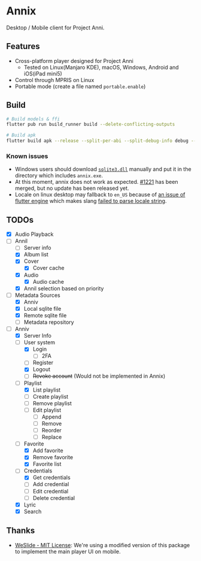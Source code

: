 # Annix

Desktop / Mobile client for Project Anni.

## Features

- Cross-platform player designed for Project Anni
    - Tested on Linux(Manjaro KDE), macOS, Windows, Android and iOS(iPad mini5)
- Control through MPRIS on Linux
- Portable mode (create a file named `portable.enable`)

## Build

```bash
# Build models & ffi
flutter pub run build_runner build --delete-conflicting-outputs

# Build apk
flutter build apk --release --split-per-abi --split-debug-info debug --obfuscate
```

### Known issues

- Windows users should
  download [`sqlite3.dll`](https://github.com/tekartik/sqflite/raw/master/sqflite_common_ffi/lib/src/windows/sqlite3.dll)
  manually and put it in the directory which includes `annix.exe`.
- At this moment, annix does not work as
  expected. [#1221](https://github.com/bluefireteam/audioplayers/pull/1221) has been merged, but no
  update has been released yet.
- Locale on linux desktop may fallback to `en_US` because
  of [an issue of flutter engine](https://github.com/flutter/flutter/issues/111341) which makes
  slang [failed to parse locale string](https://github.com/Tienisto/slang/issues/102).

## TODOs

- [x] Audio Playback
- [ ] Annil
    - [ ] Server info
    - [x] Album list
    - [x] Cover
        - [x] Cover cache
    - [x] Audio
        - [x] Audio cache
    - [x] Annil selection based on priority
- [ ] Metadata Sources
    - [x] Anniv
    - [x] Local sqlite file
    - [x] Remote sqlite file
    - [ ] Metadata repository
- [ ] Anniv
    - [x] Server Info
    - [ ] User system
        - [x] Login
            - [ ] 2FA
        - [ ] Register
        - [x] Logout
        - [ ] ~~Revoke account~~ (Would not be implemented in Annix)
    - [ ] Playlist
        - [x] List playlist
        - [ ] Create playlist
        - [ ] Remove playlist
        - [ ] Edit playlist
            - [ ] Append
            - [ ] Remove
            - [ ] Reorder
            - [ ] Replace
    - [ ] Favorite
        - [x] Add favorite
        - [x] Remove favorite
        - [x] Favorite list
    - [ ] Credentials
        - [x] Get credentials
        - [ ] Add credential
        - [ ] Edit credential
        - [ ] Delete credential
    - [x] Lyric
    - [x] Search

## Thanks

- [WeSlide - MIT License](https://github.com/luciano-work/we_slide): We're using a modified version
  of this package to implement the main player UI on mobile.